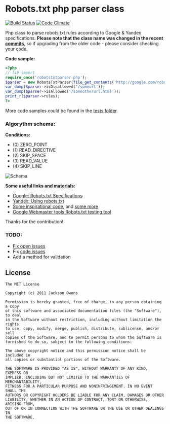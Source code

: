 Robots.txt php parser class
=====================

[![Build Status](https://travis-ci.org/t1gor/Robots.txt-Parser-Class.svg?branch=master)](https://travis-ci.org/t1gor/Robots.txt-Parser-Class) [![Code Climate](https://codeclimate.com/github/t1gor/Robots.txt-Parser-Class/badges/gpa.svg)](https://codeclimate.com/github/t1gor/Robots.txt-Parser-Class)

Php class to parse robots.txt rules according to Google & Yandex specifications. **Please note that the class name was changed in the recent [commits](https://github.com/t1gor/Robots.txt-Parser-Class/commit/b4db1555cd35f3f3d34845af53aa403a8537fbef#diff-ff40970a7a5d1e6998d9eafe3e228456L19)**, so if upgrading from the older code - please consider checking your code.

**Code sample:**
```php
<?php
// lib import
require_once('robotstxtparser.php');
$parser = new RobotsTxtParser(file_get_contents('http://google.com/robots.txt'));
var_dump($parser->isDisallowed('/someurl'));
var_dump($parser->isAllowed('/someotherurl.html'));
print_r($parser->rules);
?>
```

More code samples could be found in the [tests folder](https://github.com/t1gor/Robots.txt-Parser-Class/tree/master/test).

### Algorythm schema:
**Conditions:**
* (0) ZERO_POINT
* (1) READ_DIRECTIVE
* (2) SKIP_SPACE
* (3) READ_VALUE
* (4) SKIP_LINE

![Schema](https://raw.githubusercontent.com/t1gor/Robots.txt-Parser-Class/master/assets/schema.png)

**Some useful links and materials:**
* [Google: Robots.txt Specifications](https://developers.google.com/webmasters/control-crawl-index/docs/robots_txt)
* [Yandex: Using robots.txt](http://help.yandex.com/webmaster/?id=1113851)
* [Some inspirational code](http://socoder.net/index.php?snippet=23824), and [some more](http://www.the-art-of-web.com/php/parse-robots/#.UP0C1ZGhM6I)
* [Google Webmaster tools Robots.txt testing tool](https://www.google.com/webmasters/tools/robots-testing-tool)

Thanks for the contribution!

### TODO:
 * [Fix open issues](https://github.com/t1gor/Robots.txt-Parser-Class/issues)
 * Fix [code issues](https://codeclimate.com/github/t1gor/Robots.txt-Parser-Class/issues)
 * Add a method for validation

License
-------

    The MIT License

    Copyright (c) 2011 Jackson Owens

    Permission is hereby granted, free of charge, to any person obtaining a copy
    of this software and associated documentation files (the "Software"), to deal
    in the Software without restriction, including without limitation the rights
    to use, copy, modify, merge, publish, distribute, sublicense, and/or sell
    copies of the Software, and to permit persons to whom the Software is
    furnished to do so, subject to the following conditions:

    The above copyright notice and this permission notice shall be included in
    all copies or substantial portions of the Software.

    THE SOFTWARE IS PROVIDED "AS IS", WITHOUT WARRANTY OF ANY KIND, EXPRESS OR
    IMPLIED, INCLUDING BUT NOT LIMITED TO THE WARRANTIES OF MERCHANTABILITY,
    FITNESS FOR A PARTICULAR PURPOSE AND NONINFRINGEMENT. IN NO EVENT SHALL THE
    AUTHORS OR COPYRIGHT HOLDERS BE LIABLE FOR ANY CLAIM, DAMAGES OR OTHER
    LIABILITY, WHETHER IN AN ACTION OF CONTRACT, TORT OR OTHERWISE, ARISING FROM,
    OUT OF OR IN CONNECTION WITH THE SOFTWARE OR THE USE OR OTHER DEALINGS IN
    THE SOFTWARE.
